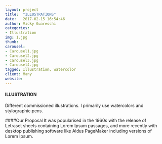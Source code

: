 ```yaml
---
layout: project
title:  "ILLUSTRATIONS"
date:   2017-02-15 16:54:46
author: Vicky Guareschi 
categories:
- Illustration 
img: 1.jpg
thumb: 
carousel:
- Carousel1.jpg
- Carousel2.jpg
- Carousel3.jpg
- Carousel4.jpg
tagged: Illustration, watercolor
client: Many
website: 
---
```

#### ILLUSTRATION
Different commissioned illustrations. I primarily use watercolors and stylographic pens. 

####Our Proposal
It was popularised in the 1960s with the release of Letraset sheets containing Lorem Ipsum passages, and more recently with desktop publishing software like Aldus PageMaker including versions of Lorem Ipsum.
